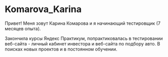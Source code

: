 # Komarova_Karina

Привет! Меня зовут Карина Комарова и я начинающий тестировщик (7 месяцев опыта).

Закончила курсы Яндекс Практикум, попрактиковалась в тестировании веб-сайта - личный кабинет инвестора и веб-сайта по подбору авто.
В поисках новых проектов и в постоянном обучении.
